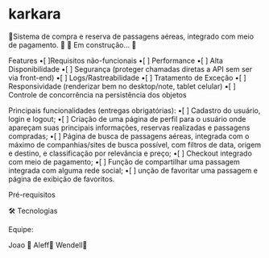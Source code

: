 # karkara
🚀Sistema de compra e reserva de passagens aéreas, integrado com meio de pagamento.
🚧 🚀 Em construção... 🚧

Features
•[ ]Requisitos não-funcionais
•[ ] Performance
•[ ] Alta Disponibilidade
•[ ] Segurança (proteger chamadas diretas a API sem ser via front-end)
•[ ] Logs/Rastreabilidade
•[ ] Tratamento de Exceção
•[ ] Responsividade (renderizar bem no desktop/note, tablet celular)
•[ ] Controle de concorrência na persistência dos objetos

Principais funcionalidades (entregas obrigatórias):
•[ ] Cadastro do usuário, login e logout;
•[ ] Criação de uma página de perfil para o usuário onde apareçam suas principais informações, reservas realizadas e passagens compradas;
•[ ] Página de busca de passagens aéreas, integrada com o máximo de companhias/sites de busca possível, com filtros de data, origem e destino, e classificação por relevância e preço;
•[ ] Checkout integrado com meio de pagamento;
•[ ] Função de compartilhar uma passagem integrada com alguma rede social;
•[ ] unção de favoritar uma passagem e página de exibição de favoritos.

Pré-requisitos

🛠 Tecnologias

Equipe:

Joao 🚀 Aleff🚀 Wendell🚀
